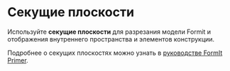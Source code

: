 # Секущие плоскости

Используйте **секущие плоскости** для разрезания модели Formit и отображения внутреннего пространства и элементов конструкции.

Подробнее о секущих плоскостях можно узнать в [руководстве FormIt Primer](../formit-primer/part-i/section\_planes.md).
